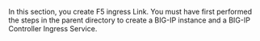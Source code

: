 In this section, you create F5 ingress Link. 
You must have first performed the steps in the parent directory to create a BIG-IP instance and a BIG-IP Controller Ingress Service.
